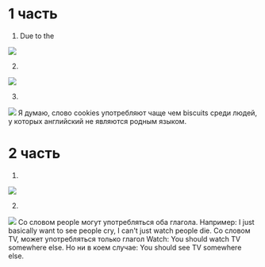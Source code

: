 # 1 часть

1. Due to the

![](https://pp.userapi.com/c844722/v844722212/1a3a2/nB7LUvofLNc.jpg)

2.

![](https://pp.userapi.com/c844616/v844616212/190ee/0Ys9Z3eBB8M.jpg)

3. 

![](https://sun1-15.userapi.com/c830308/v830308212/c293e/p3sO_NDEy_g.jpg)
Я думаю, слово cookies употребляют чаще чем biscuits среди людей, у которых английский не являются родным языком.

# 2 часть

1.

![](https://pp.userapi.com/c845421/v845421212/19f8c/VVQYG20sczk.jpg)

2. 

![](https://pp.userapi.com/c845421/v845421212/19f93/BD0mVgzs8co.jpg)
Со словом people могут употребляться оба глагола. Например: I just basically want to see people cry, I can't just watch people die.
Со словом TV, может употребляться только глагол Watch: You should watch TV somewhere else. Но ни в коем случае: You should see TV somewhere else.
